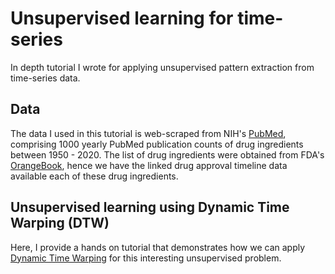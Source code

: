 # Unsupervised learning for time-series
 In depth tutorial I wrote for applying unsupervised pattern extraction from time-series data.

 ## Data

 The data I used in this tutorial is web-scraped from NIH's [PubMed](https://pubmed.ncbi.nlm.nih.gov/), comprising 1000 yearly PubMed publication counts of drug ingredients between 1950 - 2020. The list of drug ingredients were obtained from FDA's [OrangeBook](https://www.accessdata.fda.gov/scripts/cder/ob/index.cfm), hence we have the linked drug approval timeline data available each of these drug ingredients. 

 ## Unsupervised learning using Dynamic Time Warping (DTW)

Here, I provide a hands on tutorial that demonstrates how we can apply [Dynamic Time Warping](https://en.wikipedia.org/wiki/Dynamic_time_warping_) for this interesting unsupervised problem. 

